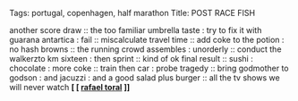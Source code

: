 Tags: portugal, copenhagen, half marathon
Title: POST RACE FISH
  
another score draw :: the too familiar umbrella taste : try to fix it with guarana antartica : fail :: miscalculate travel time :: add coke to the potion : no hash browns :: the running crowd assembles : unorderly :: conduct the walkerzto km sixteen : then sprint :: kind of ok final result :: sushi : chocolate : more coke :: train then car : probe tragedy :: bring godmother to godson : and jacuzzi : and a good salad plus burger :: all the tv shows we will never watch
**[ [ [rafael toral](https://rafaeltoral-r.bandcamp.com) ]]**
